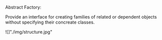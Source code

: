 Abstract Factory:

Provide an interface for creating families of related or dependent objects without specifying their concreate classes.

![]"./img/structure.jpg"